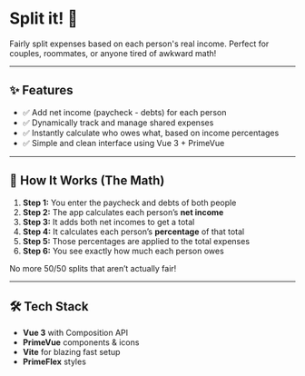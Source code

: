 # Split it! 💸  
Fairly split expenses based on each person's real income. Perfect for couples, roommates, or anyone tired of awkward math!

---

## ✨ Features  
- ✅ Add net income (paycheck - debts) for each person  
- ✅ Dynamically track and manage shared expenses  
- ✅ Instantly calculate who owes what, based on income percentages  
- ✅ Simple and clean interface using Vue 3 + PrimeVue  

---

## 🧠 How It Works (The Math)  
1. **Step 1:** You enter the paycheck and debts of both people  
2. **Step 2:** The app calculates each person’s **net income**  
3. **Step 3:** It adds both net incomes to get a total  
4. **Step 4:** It calculates each person’s **percentage** of that total  
5. **Step 5:** Those percentages are applied to the total expenses  
6. **Step 6:** You see exactly how much each person owes  

No more 50/50 splits that aren’t actually fair!

---

## 🛠 Tech Stack  
- **Vue 3** with Composition API  
- **PrimeVue** components & icons  
- **Vite** for blazing fast setup
- **PrimeFlex** styles

